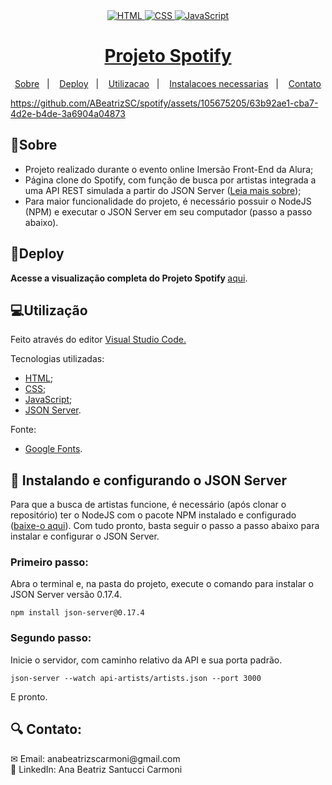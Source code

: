<div align="center"> 
    <a href="https://developer.mozilla.org/pt-BR/docs/Web/HTML">
    <img src="https://img.shields.io/badge/HTML-E34F26.svg?logo=html5&logoColor=white" alt="HTML">
    </a>
    <a href="https://developer.mozilla.org/pt-BR/docs/Web/CSS">
    <img src="https://img.shields.io/badge/CSS-1572B6.svg?logo=css3&logoColor=white" alt="CSS">
    </a>
    <a href="https://developer.mozilla.org/en-US/docs/Web/JavaScript">
    <img src="https://img.shields.io/badge/JavaScript-F7DF1E.svg?logo=javascript&logoColor=black" alt="JavaScript">
    </a>
    <a href="https://developer.mozilla.org/en-US/docs/Web/JavaScript">
</div>

<div align="center"> 
  <h1>Projeto Spotify</h1>
    
  [Sobre](#sobre)&nbsp;&nbsp;&nbsp;|&nbsp;&nbsp;&nbsp; [Deploy](#deploy)&nbsp;&nbsp;&nbsp;|&nbsp;&nbsp;&nbsp; [Utilizacao](#utilizacao)&nbsp;&nbsp;&nbsp;|&nbsp;&nbsp;&nbsp; [Instalacoes necessarias](#instalando-json)&nbsp;&nbsp;&nbsp;|&nbsp;&nbsp;&nbsp; [Contato](#contato)
</div>

https://github.com/ABeatrizSC/spotify/assets/105675205/63b92ae1-cba7-4d2e-b4de-3a6904a04873

<h2 name="sobre">📝Sobre</h2>
<ul>
  <li>Projeto realizado durante o evento online Imersão Front-End da Alura;</li>
  <li>Página clone do Spotify, com função de busca por artistas integrada a uma API REST simulada a partir do JSON Server (<a href="https://blog.rocketseat.com.br/criando-uma-api-falsa-com-json-server/amp/" target="_blank">Leia mais sobre</a>);</li>
  <li>Para maior funcionalidade do projeto, é necessário possuir o NodeJS (NPM) e executar o JSON Server em seu computador (passo a passo abaixo).</li>
</ul>

<h2 name="deploy">🔗Deploy</h2>
<p><strong> Acesse a visualização completa do Projeto Spotify </strong> <a href="https://abeatrizsc.github.io/spotify/" target="_blank"> aqui</a>.</p>

<h2 name="utilizacao">💻Utilização</h2></p>
<p>Feito através do editor <a href="https://code.visualstudio.com/docs">Visual Studio Code.</a>
<p>Tecnologias utilizadas:</p>
<ul>
  <li><a href="https://developer.mozilla.org/en-US/docs/Glossary/HTML5" target="_blank">HTML</a>;</li>
  <li><a href="https://developer.mozilla.org/en-US/docs/Web/css" target="_blank">CSS</a>;</li>
  <li><a href="https://developer.mozilla.org/en-US/docs/Glossary/JavaScript" target="_blank">JavaScript</a>;</li>
  <li><a href="https://developer.mozilla.org/pt-BR/docs/Web/JavaScript/Reference/Global_Objects/JSON" target="_blank">JSON Server</a>.</li>
</ul>
<p>Fonte:</p>
<ul>
  <li><a href="https://fonts.google.com/" target="_blank">Google Fonts</a>.</li>
</ul>

<h2 name="instalando-json">💾 Instalando e configurando o JSON Server</h2>
<p>Para que a busca de artistas funcione, é necessário (após clonar o repositório) ter o NodeJS com o pacote NPM instalado e configurado (<a href="https://docs.npmjs.com/downloading-and-installing-node-js-and-npm/" target="_blank">baixe-o aqui</a>). Com tudo pronto, basta seguir o passo a passo abaixo para instalar e configurar o JSON Server.</p>
<h3>Primeiro passo:</h3>
<p>Abra o terminal e, na pasta do projeto, execute o comando para instalar o JSON Server versão 0.17.4.</p>
<code>npm install json-server@0.17.4</code>
<h3>Segundo passo:</h3>
<p>Inicie o servidor, com caminho relativo da API e sua porta padrão.</p>
<code>json-server --watch api-artists/artists.json --port 3000</code>
<p>E pronto.</p>


<h2 name="contato">🔍 Contato:</h2>
✉ Email: anabeatrizscarmoni@gmail.com </br>
🔗 LinkedIn: Ana Beatriz Santucci Carmoni

 

